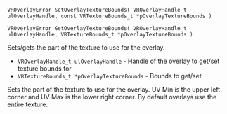 `VROverlayError SetOverlayTextureBounds( VROverlayHandle_t ulOverlayHandle, const VRTextureBounds_t *pOverlayTextureBounds )`

`VROverlayError GetOverlayTextureBounds( VROverlayHandle_t ulOverlayHandle, VRTextureBounds_t *pOverlayTextureBounds )`

Sets/gets the part of the texture to use for the overlay.

* `VROverlayHandle_t ulOverlayHandle` - Handle of the overlay to get/set texture bounds for
* `VRTextureBounds_t *pOverlayTextureBounds` - Bounds to get/set

Sets the part of the texture to use for the overlay. UV Min is the upper left corner and UV Max is the lower right corner. By default overlays use the entire texture.
